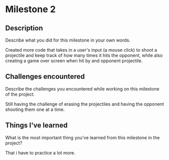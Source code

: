 # Milestone 2

## Description
Describe what you did for this milestone in your own words.

Created more code that takes in a user's input (a mouse click) to shoot a projectile and keep
track of how many times it hits the opponent, while also creating a game over screen when hit by
and opponent projectile. 

## Challenges encountered
Describe the challenges you encountered while working on this milestone of the project.

Still having the challenge of erasing the projectiles and having the opponent shooting them one
at a time.

## Things I've learned
What is the most important thing you've learned from this milestone in the project?

That i have to practice a lot more. 
